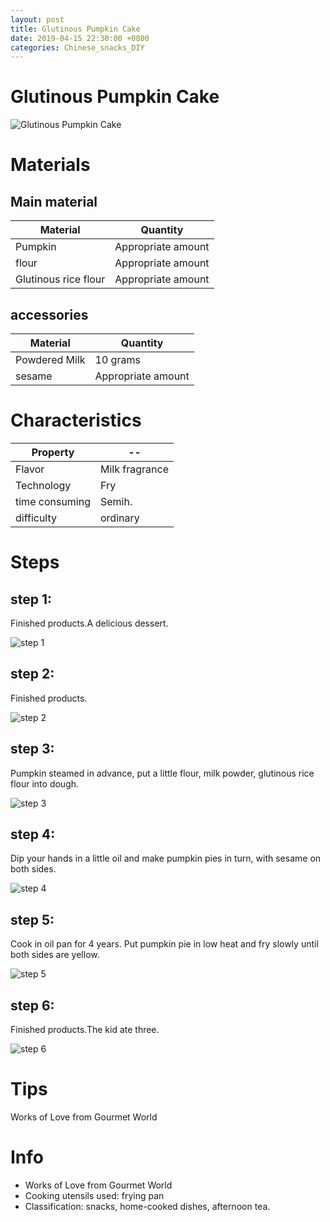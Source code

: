 ```yaml
---
layout: post
title: Glutinous Pumpkin Cake
date: 2019-04-15 22:30:00 +0800
categories: Chinese_snacks_DIY
---
```


# Glutinous Pumpkin Cake

![Glutinous Pumpkin Cake]({{site.baseurl}}/img/427852/427852.jpg)

# Materials


## Main material

Material|Quantity
--|--
Pumpkin|Appropriate amount
flour|Appropriate amount
Glutinous rice flour|Appropriate amount

## accessories

Material|Quantity
--|--
Powdered Milk|10 grams
sesame|Appropriate amount

# Characteristics

Property|--
--|--
Flavor|Milk fragrance
Technology|Fry
time consuming|Semih.
difficulty|ordinary

# Steps

## step 1:

Finished products.A delicious dessert.

![step 1]({{site.baseurl}}/img/427852/1.jpg)

## step 2:

Finished products.

![step 2]({{site.baseurl}}/img/427852/2.jpg)

## step 3:

Pumpkin steamed in advance, put a little flour, milk powder, glutinous rice flour into dough.

![step 3]({{site.baseurl}}/img/427852/3.jpg)

## step 4:

Dip your hands in a little oil and make pumpkin pies in turn, with sesame on both sides.

![step 4]({{site.baseurl}}/img/427852/4.jpg)

## step 5:

Cook in oil pan for 4 years. Put pumpkin pie in low heat and fry slowly until both sides are yellow.

![step 5]({{site.baseurl}}/img/427852/5.jpg)

## step 6:

Finished products.The kid ate three.

![step 6]({{site.baseurl}}/img/427852/6.jpg)

# Tips

Works of Love from Gourmet World

# Info

- Works of Love from Gourmet World
- Cooking utensils used: frying pan
- Classification: snacks, home-cooked dishes, afternoon tea.
